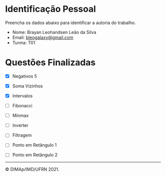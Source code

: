 ﻿# Identificação Pessoal

Preencha os dados abaixo para identificar a autoria do trabalho.

- Nome: Brayan Leohandsen Leão da Silva
- Email: bleogalaxy@gmail.com
- Turma: T01

# Questões Finalizadas

- [X] Negativos 5
- [X] Soma Vizinhos
- [X] Intervalos
- [ ] Fibonacci
- [ ] Minmax
- [ ] Inverter
- [ ] Filtragem
- [ ] Ponto em Retângulo 1
- [ ] Ponto em Retângulo 2


--------
&copy; DIMAp/IMD/UFRN 2021.
